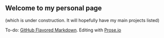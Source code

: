 ## Welcome to my personal page

(which is under construction. It will hopefully have my main projects listed)

To-do: [GitHub Flavored Markdown](https://guides.github.com/features/mastering-markdown/). Editing with [Prose.io](prose.io)

